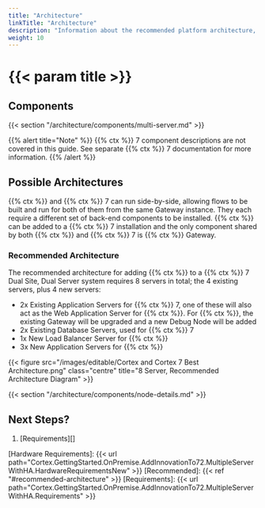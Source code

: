 ```yaml
---
title: "Architecture"
linkTitle: "Architecture"
description: "Information about the recommended platform architecture, including component descriptions."
weight: 10
---
```


# {{< param title >}}

## Components

{{< section "/architecture/components/multi-server.md" >}}

{{% alert title="Note" %}}
{{% ctx %}} 7 component descriptions are not covered in this guide. See separate {{% ctx %}} 7 documentation for more information.
{{% /alert %}}

## Possible Architectures

{{% ctx %}} and {{% ctx %}} 7 can run side-by-side, allowing flows to be built and run for both of them from the same Gateway instance. They each require a different set of back-end components to be installed. {{% ctx %}} can be added to a {{% ctx %}} 7 installation and the only component shared by both {{% ctx %}} and {{% ctx %}} 7 is {{% ctx %}} Gateway.

### Recommended Architecture

The recommended architecture for adding {{% ctx %}} to a {{% ctx %}} 7 Dual Site, Dual Server system requires 8 servers in total; the 4 existing servers, plus 4 new servers:

* 2x Existing Application Servers for {{% ctx %}} 7, one of these will also act as the Web Application Server for {{% ctx %}}. For {{% ctx %}}, the existing Gateway will be upgraded and a new Debug Node will be added
* 2x Existing Database Servers, used for {{% ctx %}} 7
* 1x New Load Balancer Server for {{% ctx %}}
* 3x New Application Servers for {{% ctx %}}

{{< figure src="/images/editable/Cortex and Cortex 7 Best Architecture.png" class="centre" title="8 Server, Recommended Architecture Diagram" >}}

{{< section "/architecture/components/node-details.md" >}}

## Next Steps?

1. [Requirements][]

[Hardware Requirements]: {{< url path="Cortex.GettingStarted.OnPremise.AddInnovationTo72.MultipleServerWithHA.HardwareRequirementsNew" >}}
[Recommended]: {{< ref "#recommended-architecture" >}}
[Requirements]: {{< url path="Cortex.GettingStarted.OnPremise.AddInnovationTo72.MultipleServerWithHA.Requirements" >}}

